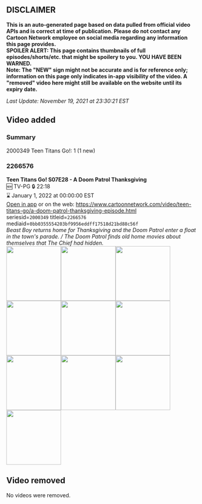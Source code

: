 ## DISCLAIMER
**This is an auto-generated page based on data pulled from official video APIs and is correct at time of publication. Please do not contact any Cartoon Network employee on social media regarding any information this page provides.**  
**SPOILER ALERT: This page contains thumbnails of full episodes/shorts/etc. that might be spoilery to you. YOU HAVE BEEN WARNED.**  
**Note: The "NEW" sign might not be accurate and is for reference only; information on this page only indicates in-app visibility of the video. A "removed" video here might still be available on the website until its expiry date.**  

_Last Update: November 19, 2021 at 23:30:21 EST_
## Video added
### Summary
2000349 Teen Titans Go!: 1 (1 new)  
### 2266576
**Teen Titans Go! S07E28 - A Doom Patrol Thanksgiving**  
🆕 TV-PG 🔒 22:18  
⌛ January 1, 2022 at 00:00:00 EST  
[Open in app](https://cnvideo.sercomkc.org/redirector.html?type=cnapp&seriesid=2000349&titleid=2266576&mediaid=0bb0355554203bf9956eddff17518d21bd88c56f) or on the web: https://www.cartoonnetwork.com/video/teen-titans-go/a-doom-patrol-thanksgiving-episode.html  
seriesid=`2000349` titleid=`2266576` mediaid=`0bb0355554203bf9956eddff17518d21bd88c56f`  
_Beast Boy returns home for Thanksgiving and the Doom Patrol enter a float in the town's parade. / The Doom Patrol finds old home movies about themselves that The Chief had hidden._  
<a href="https://s3.amazonaws.com/cartoonorchestrator/2266576_001_1280x720.jpg"><img src="https://s3.amazonaws.com/cartoonorchestrator/2266576_001_640x360.jpg" height="144px" /></a><a href="https://s3.amazonaws.com/cartoonorchestrator/2266576_002_1280x720.jpg"><img src="https://s3.amazonaws.com/cartoonorchestrator/2266576_002_640x360.jpg" height="144px" /></a><a href="https://s3.amazonaws.com/cartoonorchestrator/2266576_003_1280x720.jpg"><img src="https://s3.amazonaws.com/cartoonorchestrator/2266576_003_640x360.jpg" height="144px" /></a><a href="https://s3.amazonaws.com/cartoonorchestrator/2266576_004_1280x720.jpg"><img src="https://s3.amazonaws.com/cartoonorchestrator/2266576_004_640x360.jpg" height="144px" /></a><a href="https://s3.amazonaws.com/cartoonorchestrator/2266576_005_1280x720.jpg"><img src="https://s3.amazonaws.com/cartoonorchestrator/2266576_005_640x360.jpg" height="144px" /></a><a href="https://s3.amazonaws.com/cartoonorchestrator/2266576_006_1280x720.jpg"><img src="https://s3.amazonaws.com/cartoonorchestrator/2266576_006_640x360.jpg" height="144px" /></a><a href="https://s3.amazonaws.com/cartoonorchestrator/2266576_007_1280x720.jpg"><img src="https://s3.amazonaws.com/cartoonorchestrator/2266576_007_640x360.jpg" height="144px" /></a><a href="https://s3.amazonaws.com/cartoonorchestrator/2266576_008_1280x720.jpg"><img src="https://s3.amazonaws.com/cartoonorchestrator/2266576_008_640x360.jpg" height="144px" /></a><a href="https://s3.amazonaws.com/cartoonorchestrator/2266576_009_1280x720.jpg"><img src="https://s3.amazonaws.com/cartoonorchestrator/2266576_009_640x360.jpg" height="144px" /></a><a href="https://s3.amazonaws.com/cartoonorchestrator/2266576_010_1280x720.jpg"><img src="https://s3.amazonaws.com/cartoonorchestrator/2266576_010_640x360.jpg" height="144px" /></a>
## Video removed
No videos were removed.  
